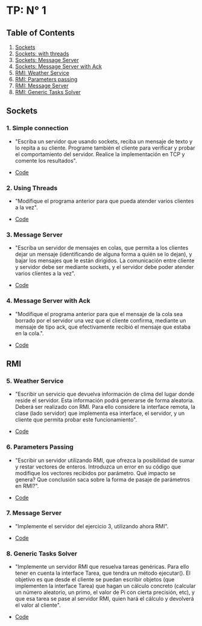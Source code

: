 # TP: N° 1

## Table of Contents
1. [Sockets](#1-simple-connection)
2. [Sockets: with threads](#2-using-threads)
3. [Sockets: Message Server](#3-message-server)
4. [Sockets: Message Server with Ack](#3-message-server-with-ack)
5. [RMI: Weather Service](#3-weather-service)
6. [RMI: Parameters passing](#3-parameters-passing)
7. [RMI: Message Server](#3-message-server)
8. [RMI: Generic Tasks Solver](#3-generic-tasks-solver)

## Sockets
### 1. Simple connection
- "Escriba un servidor que usando sockets, reciba un mensaje de texto y lo repita a su cliente. Programe también el cliente para verificar y probar el comportamiento del servidor. Realice la implementación en TCP y comente los resultados".

- [Code](tp1.Ex01)

### 2. Using Threads

- "Modifique el programa anterior para que pueda atender varios clientes a la vez".

- [Code](tp1.Ex02)

### 3. Message Server

- "Escriba un servidor de mensajes en colas, que permita a los clientes dejar un mensaje (identificando de alguna forma a quién se lo dejan), y bajar los mensajes que le están dirigidos. La comunicación entre cliente y servidor debe ser mediante sockets, y el servidor debe poder atender varios clientes a la vez".

- [Code](tp1.Ex03)

### 4. Message Server with Ack

- "Modifique el programa anterior para que el mensaje de la cola sea borrado por el servidor una vez que el cliente confirma, mediante un mensaje de tipo ack, que efectivamente recibió el mensaje que estaba en la cola.".

- [Code](tp1.Ex04)

## RMI

### 5. Weather Service

- "Escribir un servicio que devuelva información de clima del lugar donde reside el servidor. Esta información podrá generarse de forma aleatoria. Deberá ser realizado con RMI. Para ello considere la interface remota, la clase (lado servidor) que implementa esa interface, el servidor, y un cliente que permita probar este funcionamiento".

- [Code](tp1.Ex05)

### 6. Parameters Passing

- "Escribir un servidor utilizando RMI, que ofrezca la posibilidad de sumar y restar vectores de enteros. Introduzca un error en su código que modifique los vectores  recibidos por parámetro. Qué impacto se genera? Que conclusión saca sobre la forma de pasaje de parámetros en RMI?".

- [Code](tp1.Ex06)


### 7. Message Server

- "Implemente el servidor del ejercicio 3, utilizando ahora RMI".

- [Code](tp1.Ex07)

### 8. Generic Tasks Solver

- "Implemente un servidor RMI que resuelva tareas genéricas. Para ello tener en cuenta la interface Tarea, 	que tendra un método ejecutar(). El objetivo es que desde el cliente se puedan escribir objetos (que implementen la interface Tarea) que hagan un cálculo concreto (calcular un número aleatorio, un primo, el valor de Pi con cierta precisión, etc), y que esa tarea se pase al servidor RMI, quien hará el cálculo y devolverá el valor al cliente".

- [Code](tp1.Ex08)
